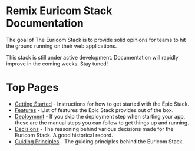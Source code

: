 # Remix Euricom Stack Documentation

The goal of The Euricom Stack is to provide solid opinions for teams to hit the
ground running on their web applications.

This stack is still under active development. Documentation will rapidly improve in the coming weeks. Stay tuned!

# Top Pages

- [Getting Started](./getting-started.md) - Instructions for how to get started
  with the Epic Stack.
- [Features](./features.md) - List of features the Epic Stack provides out of
  the box.
- [Deployment](./deployment.md) - If you skip the deployment step when starting
  your app, these are the manual steps you can follow to get things up and
  running.
- [Decisions](./decisions/README.md) - The reasoning behind various decisions
  made for the Euricom Stack. A good historical record.
- [Guiding Principles](./guiding-principles.md) - The guiding principles behind the Euricom Stack.
